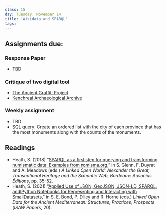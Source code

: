 ```yaml
---
class: 15
day: Tuesday, November 14
title: 'Wikidata and SPARQL'
tags: 
---
```


## Assignments due:

### Response Paper
- TBD

### Critique of two digital tool
- [The Ancient Graffiti Project](http://ancientgraffiti.org/)
- [Kenchreai Archaeological Archive](http://kenchreai.org/kaa)

### Weekly assignment
- TBD
- SQL query: Create an ordered list with the city of each province that has the most monuments along with the counts of the monuments.

## Readings
- Heath, S. (2018) “[SPARQL as a first step for querying and transforming numismatic data: Examples from nomisma.org](https://www.academia.edu/37080988/SPARQL_as_a_first_step_for_querying_and_transforming_numismatic_data_Examples_from_Nomisma_org),” in S. Glenn, F. Duyrat and A. Meadows (eds.) _A Linked Open World: Alexander the Great, Transnational Heritage and the Semantic Web, Bordeaux: Ausonius Éditions_, pp. 35-52.
- Heath, S. (2021) “[Applied Use of JSON, GeoJSON, JSON-LD, SPARQL, andIPython Notebooks for Representing and Interacting with SmallDatasets](http://dlib.nyu.edu/awdl/isaw/isaw-papers/20-13/),” in S. E. Bond, P. Dilley and R. Horne (eds.) _Linked Open Data for the Ancient Mediterranean: Structures, Practices, Prospects_ (_ISAW Papers_, 20).